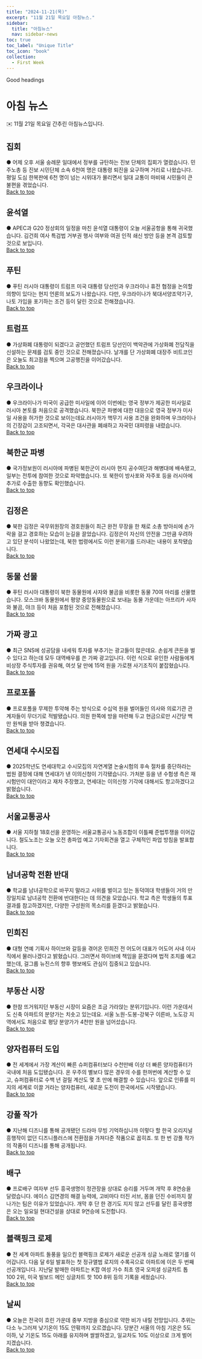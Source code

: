 ```yaml
---
title: "2024-11-21(목)"
excerpt: "11월 21일 목요일 아침뉴스."
sidebar:
  title: "아침뉴스"
  nav: sidebar-news
toc: true
toc_label: "Unique Title"
toc_icon: "book" 
collection:
  - First Week
---
```


Good headings

# 아침 뉴스
✉️ 11월 21일 목요일 간추린 아침뉴스입니다.
## 집회
● 어제 오후 서울 숭례문 일대에서 정부를 규탄하는 진보 단체의 집회가 열렸습니다. 민주노총 등 진보 시민단체 소속 6천여 명은 대통령 퇴진을 요구하며 거리로 나왔습니다. 평일 도심 한복판에 6천 명이 넘는 시위대가 몰리면서 일대 교통이 마비돼 시민들이 큰 불편을 겪었습니다.
<br>
<a href="#" class="btn btn--success">Back to top</a>
<br>
## 윤석열
● APEC과 G20 정상회의 일정을 마친 윤석열 대통령이 오늘 서울공항을 통해 귀국했습니다. 김건희 여사 특검법 거부권 행사 여부와 여권 인적 쇄신 방안 등을 본격 검토할 것으로 보입니다.
<br>
<a href="#" class="btn btn--success">Back to top</a>
<br>
## 푸틴
● 푸틴 러시아 대통령이 트럼프 미국 대통령 당선인과 우크라이나 휴전 협정을 논의할 의향이 있다는 현지 언론의 보도가 나왔습니다. 다만, 우크라이나가 북대서양조약기구, 나토 가입을 포기하는 조건 등이 달린 것으로 전해졌습니다.
<br>
<a href="#" class="btn btn--success">Back to top</a>
<br>
## 트럼프
● 가상화폐 대통령이 되겠다고 공언했던 트럼프 당선인이 백악관에 가상화폐 전담직을 신설하는 문제를 검토 중인 것으로 전해졌습니다. 날개를 단 가상화폐 대장주 비트코인은 오늘도 최고점을 찍으며 고공행진을 이어갔습니다.
<br>
<a href="#" class="btn btn--success">Back to top</a>
<br>
## 우크라이나
● 우크라이나가 미국이 공급한 미사일에 이어 이번에는 영국 정부가 제공한 미사일로 러시아 본토를 처음으로 공격했습니다. 북한군 파병에 대한 대응으로 영국 정부가 미사일 사용을 허가한 것으로 보이는데요.러시아가 핵무기 사용 조건을 완화하며 우크라이나의 긴장감이 고조되면서, 각국은 대사관을 폐쇄하고 자국민 대피령을 내렸습니다.
<br>
<a href="#" class="btn btn--success">Back to top</a>
<br>
## 북한군 파병
● 국가정보원이 러시아에 파병된 북한군이 러시아 현지 공수여단과 해병대에 배속됐고, 일부는 전투에 참여한 것으로 파악했습니다. 또 북한이 방사포와 자주포 등을 러시아에 추가로 수출한 동향도 확인했습니다.
<br>
<a href="#" class="btn btn--success">Back to top</a>
<br>
## 김정은
● 북한 김정은 국무위원장의 경호원들이 최근 완전 무장을 한 채로 소총 방아쇠에 손가락을 걸고 경호하는 모습이 눈길을 끌었습니다. 김정은이 자신의 안전을 그만큼 우려하고 있단 분석이 나왔었는데, 북한 법령에서도 이런 분위기를 드러내는 내용이 포착됐습니다.
<br>
<a href="#" class="btn btn--success">Back to top</a>
<br>
## 동물 선물
● 푸틴 러시아 대통령이 북한 동물원에 사자와 불곰을 비롯한 동물 70여 마리를 선물했습니다. 모스크바 동물원에서 평양 중앙동물원으로 보내늗 동물 가운데는 아프리카 사자와 불곰, 야크 등이 처음 포함된 것으로 전해졌습니다.
<br>
<a href="#" class="btn btn--success">Back to top</a>
<br>
## 가짜 광고
● 최근 SNS에 성공담을 내세워 투자를 부추기는 광고들이 많은데요. 손쉽게 큰돈을 벌 수 있다고 하는데 모두  대역배우를 쓴 가짜 광고입니다. 이런 식으로 유인한 사람들에게 비상장 주식투자를 권유해, 여섯 달 만에 15억 원을 가로챈 사기조직이 붙잡혔습니다.
<br>
<a href="#" class="btn btn--success">Back to top</a>
<br>
## 프로포폴
● 프로포폴을 무제한 투약해 주는 방식으로 수십억 원을 벌어들인 의사와 의료기관 관계자들이 무더기로 적발됐습니다. 의원 한쪽에 방을 마련해 두고 현금으로만 시간당 백만 원씩을 받아 챙겼습니다.
<br>
<a href="#" class="btn btn--success">Back to top</a>
<br>
## 연세대 수시모집
● 2025학년도 연세대학교 수시모집의 자연계열 논술시험의 후속 절차를 중단하라는 법원 결정에 대해 연세대가 낸 이의신청이 기각됐습니다. 가처분 등을 낸 수험생 측은 재시험만이 대안이라고 재차 주장했고, 연세대는 이의신청 기각에 대해서도 항고하겠다고 밝혔습니다.
<br>
<a href="#" class="btn btn--success">Back to top</a>
<br>
## 서울교통공사
● 서울 지하철 18호선을 운영하는 서울교통공사 노동조합이 이틀째 준법투쟁을 이어갑니다. 철도노조는 오늘 오전 총파업 예고 기자회견을 열고 구체적인 파업 방침을 발표합니다.
<br>
<a href="#" class="btn btn--success">Back to top</a>
<br>
## 남녀공학 전환 반대
● 학교를 남녀공학으로 바꾸지 말라고 시위를 벌이고 있는 동덕여대 학생들이 거의 만장일치로 남녀공학 전환에 반대한다는 데 의견을 모았습니다. 학교 측은 학생들의 투표 결과를 참고하겠지만, 다양한 구성원의 목소리를 듣겠다고 밝혔습니다.
<br>
<a href="#" class="btn btn--success">Back to top</a>
<br>
## 민희진
● 대형 연예 기획사 하이브와 갈등을 겪어온 민희진 전 어도어 대표가 어도어 사내 이사직에서 물러나겠다고 밝혔습니다. 그러면서 하이브에 책임을 묻겠다며 법적 조치를 예고했는데, 걸그룹 뉴진스의 향후 행보에도 관심이 집중되고 있습니다. 
<br>
<a href="#" class="btn btn--success">Back to top</a>
<br>
## 부동산 시장
● 한참 뜨거워지던 부동산 시장이 요즘은 조금 가라앉는 분위기입니다. 이런 가운데서도 신축 아파트의 분양가는 치솟고 있는데요. 서울 노원-도봉-강북구 이른바, 노도강 지역에서도 처음으로 평당 분양가가 4천만 원을 넘어섰습니다. 
<br>
<a href="#" class="btn btn--success">Back to top</a>
<br>
## 양자컴퓨터 도입
● 전 세계에서 가장 계산이 빠른 슈퍼컴퓨터보다 수천만배 이상 더 빠른 양자컴퓨터가 국내에 처음 도입됐습니다. 온 우주의 별보다 많은 경우의 수를 한꺼번에 계산할 수 있고, 슈퍼컴퓨터로 수백 년 걸릴 계산도 몇 초 만에 해결할 수 있습니다. 앞으로 인류를 미지의 세계로 이끌 거라는 양자컴퓨터, 새로운 도전이 한국에서도 시작됐습니다.
<br>
<a href="#" class="btn btn--success">Back to top</a>
<br>
## 강풀 작가
● 지난해 디즈니를 통해 공개됐던 드라마 무빙 기억하십니까 이렇다 할 한국 오리지널 흥행작이 없던 디즈니플러스에 전환점을 가져다준 작품으로 꼽히죠. 또 한 번 강풀 작가의 작품이 디즈니를 통해 공개됩니다. 
<br>
<a href="#" class="btn btn--success">Back to top</a>
<br>
## 배구
● 프로배구 여자부 선두 흥국생명이 정관장을 상대로 승리를 거두며 개막 후 8연승을 달렸습니다. 에이스 김연경의 해결 능력에, 고비마다 터진 서브, 몸을 던진 수비까지 잘 나가는 팀은 이유가 있었습니다. 개막 후 단 한 경기도 지지 않고 선두를 달린 흥국생명은 오는 일요일 현대건설을 상대로 9연승에 도전합니다.
<br>
<a href="#" class="btn btn--success">Back to top</a>
<br>
## 블랙핑크 로제
● 전 세계 아파트 돌풍을 일으킨 블랙핑크 로제가 새로운 선공개 싱글 노래로 열기를 이어갑니다. 다음 달 6일 발표하는 첫 정규앨범 로지의 수록곡으로 아파트에 이은 두 번째 선공개입니다. 지난달 발매한 아파트는 K팝 여성 가수 최초 영국 오피셜 싱글차트 톱 100 2위, 미국 빌보드 메인 싱글차트 핫 100 8위 등의 기록을 세웠습니다.
<br>
<a href="#" class="btn btn--success">Back to top</a>
<br>
## 날씨
● 오늘은 전국이 흐린 가운데 중부 지방을 중심으로 약한 비가 내릴 전망입니다. 추위는 다소 누그러져 낮기온이 15도 안팎까지 오르겠습니다. 당분간 서울의 아침 기온은 5도 이하, 낮 기온도 15도 아래를 유지하며 쌀쌀하겠고, 일교차도 10도 이상으로 크게 벌어지겠습니다.
<br>
<a href="#" class="btn btn--success">Back to top</a>
<br>
